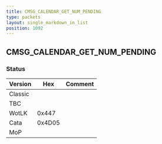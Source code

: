 ```yaml
---
title: CMSG_CALENDAR_GET_NUM_PENDING
type: packets
layout: single_markdown_in_list
position: 1092
---
```


## CMSG_CALENDAR_GET_NUM_PENDING

### Status

Version    | Hex        | Comment
---------- | ---------- | ---------- 
Classic    |            |
TBC        |            |
WotLK      | 0x447      |
Cata       | 0x4D05     |
MoP        |            |